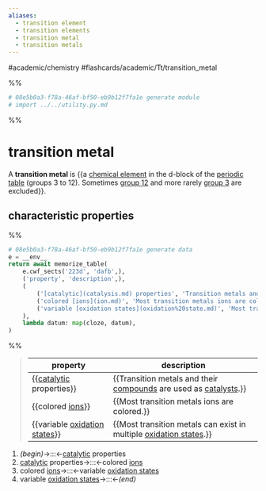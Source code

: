 ```yaml
---
aliases:
  - transition element
  - transition elements
  - transition metal
  - transition metals
---
```


#academic/chemistry #flashcards/academic/Tt/transition_metal

%%
```Python
# 08e5b0a3-f78a-46af-bf50-eb9b12f7fa1e generate module
# import ../../utility.py.md
```
%%

# transition metal

A __transition metal__ is {{a [chemical element](chemical%20element.md) in the d-block of the [periodic table](periodic%20table.md) (groups 3 to 12). Sometimes [group 12](group%2012%20element.md) and more rarely [group 3](group%203%20element.md) are excluded}}. <!--SR:!2023-05-05,18,250-->

## characteristic properties

%%
```Python
# 08e5b0a3-f78a-46af-bf50-eb9b12f7fa1e generate data
e = __env__
return await memorize_table(
	e.cwf_sects('223d', 'dafb',),
	('property', 'description',),
	(
		('[catalytic](catalysis.md) properties', 'Transition metals and their [compounds](chemical%20compound.md) are used as [catalysts](catalysis.md).',),
		('colored [ions](ion.md)', 'Most transition metals ions are colored.',),
		('variable [oxidation states](oxidation%20state.md)', 'Most transition metals can exist in multiple [oxidation states](oxidation%20state.md).',),
	),
	lambda datum: map(cloze, datum),
)
```
%%

<!--08e5b0a3-f78a-46af-bf50-eb9b12f7fa1e generate section="223d"--><!-- The following content is generated at 2023-04-09T14:14:06.744759+08:00. Any edits will be overridden! -->

> | property | description |
> |-|-|
> | {{[catalytic](catalysis.md) properties}} | {{Transition metals and their [compounds](chemical%20compound.md) are used as [catalysts](catalysis.md).}} |
> | {{colored [ions](ion.md)}} | {{Most transition metals ions are colored.}} |
> | {{variable [oxidation states](oxidation%20state.md)}} | {{Most transition metals can exist in multiple [oxidation states](oxidation%20state.md).}} | <!--SR:!2023-04-29,16,290!2023-04-26,13,270!2023-04-28,15,290!2023-04-26,13,270!2023-04-29,16,290!2023-04-26,13,270-->

<!--/08e5b0a3-f78a-46af-bf50-eb9b12f7fa1e-->

<!--08e5b0a3-f78a-46af-bf50-eb9b12f7fa1e generate section="dafb"--><!-- The following content is generated at 2023-04-08T14:02:07.542272+08:00. Any edits will be overridden! -->

1. _(begin)_→:::←[catalytic](catalysis.md) properties <!--SR:!2023-04-28,15,290!2023-04-27,14,290-->
2. [catalytic](catalysis.md) properties→:::←colored [ions](ion.md) <!--SR:!2023-04-30,17,290!2023-04-27,14,290-->
3. colored [ions](ion.md)→:::←variable [oxidation states](oxidation%20state.md) <!--SR:!2023-04-28,15,290!2023-04-30,17,290-->
4. variable [oxidation states](oxidation%20state.md)→:::←_(end)_ <!--SR:!2023-04-30,17,290!2023-04-29,16,290-->

<!--/08e5b0a3-f78a-46af-bf50-eb9b12f7fa1e-->
